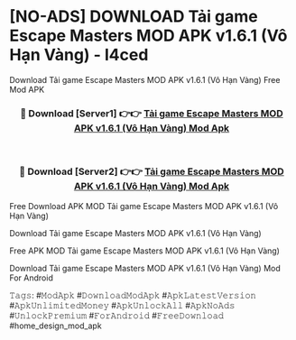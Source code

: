 # [NO-ADS] DOWNLOAD Tải game Escape Masters MOD APK v1.6.1 (Vô Hạn Vàng) - l4ced
Download Tải game Escape Masters MOD APK v1.6.1 (Vô Hạn Vàng) Free Mod APK

<div align="center">
<h3>🔴 Download [Server1] 👉👉 <a href="https://apk-comot.site?title=Tải_game_Escape_Masters_MOD_APK_v1.6.1_(Vô_Hạn_Vàng)">Tải game Escape Masters MOD APK v1.6.1 (Vô Hạn Vàng) Mod Apk</a></h3><br>

<h3>🔴 Download [Server2] 👉👉 <a href="https://apk-comot.site?title=Tải_game_Escape_Masters_MOD_APK_v1.6.1_(Vô_Hạn_Vàng)">Tải game Escape Masters MOD APK v1.6.1 (Vô Hạn Vàng) Mod Apk</a></h3>
</div>


Free Download APK MOD Tải game Escape Masters MOD APK v1.6.1 (Vô Hạn Vàng)

Download Tải game Escape Masters MOD APK v1.6.1 (Vô Hạn Vàng) 

Free APK MOD Tải game Escape Masters MOD APK v1.6.1 (Vô Hạn Vàng) 

Download Tải game Escape Masters MOD APK v1.6.1 (Vô Hạn Vàng) Mod For Android

𝚃𝚊𝚐𝚜: #𝙼𝚘𝚍𝙰𝚙𝚔 #𝙳𝚘𝚠𝚗𝚕𝚘𝚊𝚍𝙼𝚘𝚍𝙰𝚙𝚔 #𝙰𝚙𝚔𝙻𝚊𝚝𝚎𝚜𝚝𝚅𝚎𝚛𝚜𝚒𝚘𝚗 #𝙰𝚙𝚔𝚄𝚗𝚕𝚒𝚖𝚒𝚝𝚎𝚍𝙼𝚘𝚗𝚎𝚢 #𝙰𝚙𝚔𝚄𝚗𝚕𝚘𝚌𝚔𝙰𝚕𝚕 #𝙰𝚙𝚔𝙽𝚘𝙰𝚍𝚜 #𝚄𝚗𝚕𝚘𝚌𝚔𝙿𝚛𝚎𝚖𝚒𝚞𝚖 #𝙵𝚘𝚛𝙰𝚗𝚍𝚛𝚘𝚒𝚍 #𝙵𝚛𝚎𝚎𝙳𝚘𝚠𝚗𝚕𝚘𝚊𝚍 #home_design_mod_apk